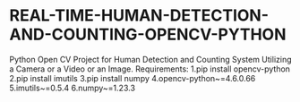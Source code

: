 # REAL-TIME-HUMAN-DETECTION-AND-COUNTING-OPENCV-PYTHON
Python Open CV Project for Human Detection and Counting System Utilizing a Camera or a Video or an Image.
Requirements:
1.pip install opencv-python 
2.pip install imutils 
3.pip install numpy
4.opencv-python~=4.6.0.66
5.imutils~=0.5.4
6.numpy~=1.23.3
